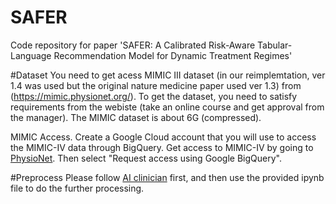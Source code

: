 # SAFER
Code repository for paper 'SAFER: A Calibrated Risk-Aware Tabular-Language Recommendation Model for Dynamic Treatment Regimes'

#Dataset
You need to get acess MIMIC III dataset (in our reimplemtation, ver 1.4 was used but the original nature medicine paper used ver 1.3) from (https://mimic.physionet.org/). To get the dataset, you need to satisfy requirements from the webiste (take an online course and get approval from the manager). The MIMIC dataset is about 6G (compressed).

MIMIC Access. Create a Google Cloud account that you will use to access the MIMIC-IV data through BigQuery. Get access to MIMIC-IV by going to [PhysioNet](https://mimic.physionet.org/). Then select "Request access using Google BigQuery".

#Preprocess
Please follow [AI clinician](https://github.com/uribyul/py_ai_clinician) first, and then use the provided ipynb file to do the further processing.
